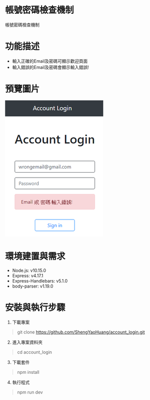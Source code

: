 # 帳號密碼檢查機制
帳號密碼檢查機制

# 功能描述
- 輸入正確的Email及密碼可顯示歡迎頁面
- 輸入錯誤的Email及密碼會顯示輸入錯誤!

# 預覽圖片
![sparkles](accountlogin.png)

# 環境建置與需求
- Node.js: v10.15.0
- Express: v4.17.1
- Express-Handlebars: v5.1.0
- body-parser: v1.19.0

# 安裝與執行步驟
1. 下載專案
> git clone https://github.com/ShengYaoHuang/account_login.git

2. 進入專案資料夾
> cd account_login

3. 下載套件
> npm install

4. 執行程式
> npm run dev
